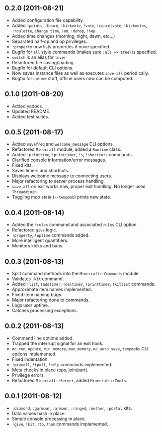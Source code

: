 0.2.0 (2011-08-21)
------------------

* Added configuration file capability.
* Added `!points`, `!board`, `!kickvote`, `!vote`, `!cancelvote`, `!kickvotes`, `!roulette`, `change_time`, `!om`, `!dehop`, `!hop`
* Added time changes (morning, night, dawn, etc...)
* Separated half-op and op privileges.
* `!property` now lists properties if none specified.
* Bugfix for `all` style commands (makes sure `:all => true`) is specified.
* `switch` is an alias for `lever`
* Refactored file saving/loading.
* Bugfix for default CLI options.
* Now saves instance files as well as executes `save-all` periodically.
* Bugfix for `uptime` stuff, offline users now can be computed.

0.1.0 (2011-08-20)
------------------

* Added yadocs.
* Updated README.
* Added test suites.

0.0.5 (2011-08-17)
------------------

* Added `savefreq` and `welcome_message` CLI options.
* Refactored `Minecraft` module, added a `Runtime` class.
* Added `!printtime`, `!printtimer`, `!s`, `!shortcuts` commands.
* Clarified console information/error messages.
* Fixed kits.
* Saves timers and shortcuts.
* Displays welcome message to connecting users.
* Major refactoring to server process handling.
* `save_all` on exit works now, proper exit handling.  No longer used `Thread#join`
* Toggling mob state (`--tempmob`) prints new state.

0.0.4 (2011-08-14)
------------------

* Added the `!rules` command and associated `rules` CLI option.
* Refactored `give` logic.
* `!property`, `!uptime` commands added.
* More intelligent quantifiers.
* Monitors kicks and bans.

0.0.3 (2011-08-13)
------------------

* Split command methods into the `Minecraft::Commands` module.
* Validates `!kit` command.
* Added `!list`, `!addtimer`, `!deltimer`, `!printtimer`, `!kitlist` commands.
* Approximate item names implemented.
* Fixed item naming bugs.
* Major refactoring done to commands.
* Logs user uptime.
* Catches processing exceptions.

0.0.2 (2011-08-13)
------------------

* Command line options added.
* Trapped the interrupt signal for an exit hook.
* `no_run`, `update`, `min_memory`, `max_memory`, `no_auto_save`, `tempmobs` CLI options implemented.
* Fixed indentation.
* `!giveall`, `!tpall`, `!help` commands implemented.
* Meta checks in place (ops, join/part).
* Privilege errors.
* Refactored `Minecraft::Server`, added `Minecraft::Tools`.

0.0.1 (2011-08-12)
------------------

* `:diamond`, `:garmour`, `:armour`, `:ranged`, `:nether`, `:portal` kits.
* Data values hash in place.
* Simple console processing in place.
* `!give`, `!kit`, `!tp`, `!nom` commands implemented.
